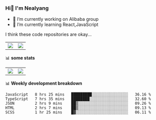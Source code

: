 ### Hi👋 I'm Nealyang

- 🔭 I’m currently working on Alibaba group
- 🌱 I’m currently learning React,JavaScript


I think these code repositories are okay...

<table>
  <tbody>
    <tr>
      <td>
        <a href="https://github.com/Nealyang/React-Express-Blog-Demo">
          <img align="center" src="https://github-readme-stats.vercel.app/api/pin/?username=Nealyang&repo=React-Express-Blog-Demo&theme=chartreuse-dark" />
        </a>
      </td>
       <td>
        <a href="https://github.com/Nealyang/PersonalBlog">
          <img align="center" src="https://github-readme-stats.vercel.app/api/pin/?username=Nealyang&repo=PersonalBlog&theme=chartreuse-dark" />
        </a>
      </td>
    </tr>
  </tbody>
</table>

📊 **some stats**


<table>
  <tbody>
    <tr>
      <td>
          <img align="center" src="https://github-readme-stats.vercel.app/api?username=Nealyang&theme=chartreuse-dark&show_icons=true" />
      </td>
       <td>
          <img align="center" src="https://github-readme-stats.vercel.app/api/top-langs/?username=Nealyang&theme=chartreuse-dark" />
      </td>
    </tr>
  </tbody>
</table>

📊 **Weekly development breakdown**

<!--START_SECTION:waka-->
```text
JavaScript   8 hrs 25 mins   █████████░░░░░░░░░░░░░░░░   36.16 % 
TypeScript   7 hrs 35 mins   ████████░░░░░░░░░░░░░░░░░   32.60 % 
JSON         2 hrs 9 mins    ██▒░░░░░░░░░░░░░░░░░░░░░░   09.26 % 
HTML         2 hrs 7 mins    ██▒░░░░░░░░░░░░░░░░░░░░░░   09.13 % 
SCSS         1 hr 25 mins    █▓░░░░░░░░░░░░░░░░░░░░░░░   06.11 % 
```
<!--END_SECTION:waka-->
